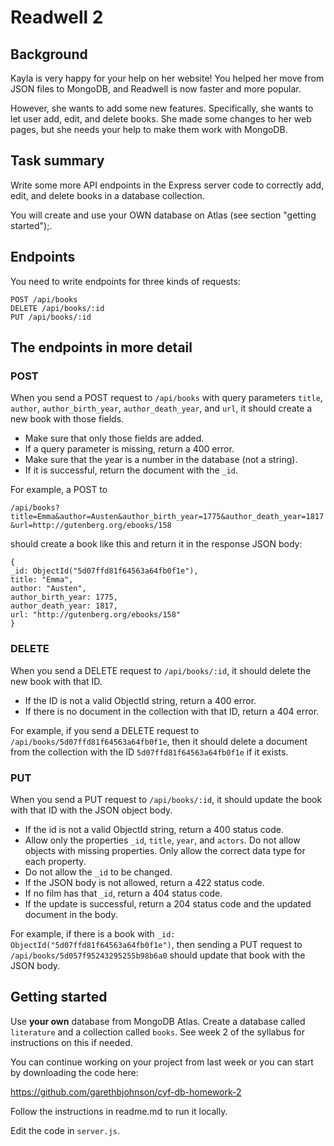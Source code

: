 # Readwell 2

## Background

Kayla is very happy for your help on her website! You helped her move from JSON files to MongoDB, and Readwell is now faster and more popular.

However, she wants to add some new features. Specifically, she wants to let user add, edit, and delete books. She made some changes to her web pages, but she needs your help to make them work with MongoDB.

## Task summary

Write some more API endpoints in the Express server code to correctly add, edit, and delete books in a database collection.

You will create and use your OWN database on Atlas (see section "getting started");.

## Endpoints

You need to write endpoints for three kinds of requests:

```
POST /api/books
DELETE /api/books/:id
PUT /api/books/:id
```

## The endpoints in more detail

### POST

When you send a POST request to `/api/books` with query parameters `title`, `author`, `author_birth_year`, `author_death_year`, and `url`, it should create a new book with those fields.

- Make sure that only those fields are added.
- If a query parameter is missing, return a 400 error.
- Make sure that the year is a number in the database (not a string).
- If it is successful, return the document with the `_id`.

For example, a POST to

`/api/books?title=Emma&author=Austen&author_birth_year=1775&author_death_year=1817&url=http://gutenberg.org/ebooks/158`

should create a book like this and return it in the response JSON body:

```
{
_id: ObjectId("5d07ffd81f64563a64fb0f1e"),
title: "Emma",
author: "Austen",
author_birth_year: 1775,
author_death_year: 1817,
url: "http://gutenberg.org/ebooks/158"
}
```

### DELETE

When you send a DELETE request to `/api/books/:id`, it should delete the new book with that ID.

- If the ID is not a valid ObjectId string, return a 400 error.
- If there is no document in the collection with that ID, return a 404 error.

For example, if you send a DELETE request to `/api/books/5d07ffd81f64563a64fb0f1e`, then it should delete a document from the collection with the ID `5d07ffd81f64563a64fb0f1e` if it exists.

### PUT

When you send a PUT request to `/api/books/:id`, it should update the book with that ID with the JSON object body.

- If the id is not a valid ObjectId string, return a 400 status code.
- Allow only the properties `_id`, `title`, `year`, and `actors`. Do not allow objects with missing properties. Only allow the correct data type for each property.
- Do not allow the `_id` to be changed.
- If the JSON body is not allowed, return a 422 status code.
- If no film has that `_id`, return a 404 status code.
- If the update is successful, return a 204 status code and the updated document in the body.

For example, if there is a book with `_id: ObjectId("5d07ffd81f64563a64fb0f1e")`, then sending a PUT request to `/api/books/5d057f95243295255b98b6a0` should update that book with the JSON body.

## Getting started

Use **your own** database from MongoDB Atlas. Create a database called `literature` and a collection called `books`. See week 2 of the syllabus for instructions on this if needed.

You can continue working on your project from last week or you can start by downloading the code here:

https://github.com/garethbjohnson/cyf-db-homework-2

Follow the instructions in readme.md to run it locally.

Edit the code in `server.js`.
